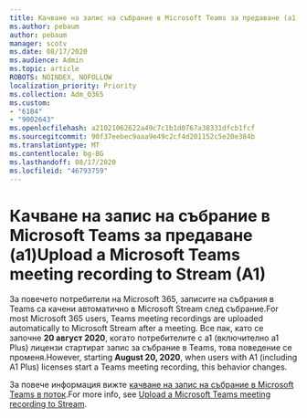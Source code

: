 ```yaml
---
title: Качване на запис на събрание в Microsoft Teams за предаване (a1)
ms.author: pebaum
author: pebaum
manager: scotv
ms.date: 08/17/2020
ms.audience: Admin
ms.topic: article
ROBOTS: NOINDEX, NOFOLLOW
localization_priority: Priority
ms.collection: Adm_O365
ms.custom:
- "6184"
- "9002643"
ms.openlocfilehash: a21021062622a49c7c1b1d0767a38331dfcb1fcf
ms.sourcegitcommit: 90f37eebec9aaa9e49c2cf4d201152c5e20e384b
ms.translationtype: MT
ms.contentlocale: bg-BG
ms.lasthandoff: 08/17/2020
ms.locfileid: "46793759"
---
```

# <a name="upload-a-microsoft-teams-meeting-recording-to-stream-a1"></a><span data-ttu-id="fb8fb-102">Качване на запис на събрание в Microsoft Teams за предаване (a1)</span><span class="sxs-lookup"><span data-stu-id="fb8fb-102">Upload a Microsoft Teams meeting recording to Stream (A1)</span></span>

<span data-ttu-id="fb8fb-103">За повечето потребители на Microsoft 365, записите на събрания в Teams са качени автоматично в Microsoft Stream след събрание.</span><span class="sxs-lookup"><span data-stu-id="fb8fb-103">For most Microsoft 365 users, Teams meeting recordings are uploaded automatically to Microsoft Stream after a meeting.</span></span> <span data-ttu-id="fb8fb-104">Все пак, като се започне  **20 август 2020**, когато потребителите с a1 (включително a1 Plus) лицензи стартират запис за събрание в Teams, това поведение се променя.</span><span class="sxs-lookup"><span data-stu-id="fb8fb-104">However, starting  **August 20, 2020**, when users with A1 (including A1 Plus) licenses start a Teams meeting recording, this behavior changes.</span></span>  

<span data-ttu-id="fb8fb-105">За повече информация вижте [качване на запис на събрание в Microsoft Teams в поток](https://docs.microsoft.com/stream/portal-upload-teams-meeting-recording).</span><span class="sxs-lookup"><span data-stu-id="fb8fb-105">For more info, see [Upload a Microsoft Teams meeting recording to Stream](https://docs.microsoft.com/stream/portal-upload-teams-meeting-recording).</span></span>
